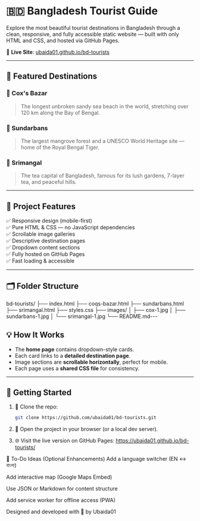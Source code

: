 # 🇧🇩 Bangladesh Tourist Guide

Explore the most beautiful tourist destinations in Bangladesh through a clean, responsive, and fully accessible static website — built with only HTML and CSS, and hosted via GitHub Pages.

🔗 **Live Site**: [ubaida01.github.io/bd-tourists](https://ubaida01.github.io/bd-tourists/)

---

## 📸 Featured Destinations

### 🌊 Cox's Bazar
> The longest unbroken sandy sea beach in the world, stretching over 120 km along the Bay of Bengal.

### 🌿 Sundarbans
> The largest mangrove forest and a UNESCO World Heritage site — home of the Royal Bengal Tiger.

### 🍃 Srimangal
> The tea capital of Bangladesh, famous for its lush gardens, 7-layer tea, and peaceful hills.

---

## 🎯 Project Features

✅ Responsive design (mobile-first)  
✅ Pure HTML & CSS — no JavaScript dependencies  
✅ Scrollable image galleries  
✅ Descriptive destination pages  
✅ Dropdown content sections  
✅ Fully hosted on GitHub Pages  
✅ Fast loading & accessible

---

## 🗂️ Folder Structure

bd-tourists/
├── index.html
├── coqs-bazar.html
├── sundarbans.html
├── srimangal.html
├── styles.css
├── images/
│ ├── cox-1.jpg
│ ├── sundarbans-1.jpg
│ └── srimangal-1.jpg
└── README.md---

## 💡 How It Works

- The **home page** contains dropdown-style cards.
- Each card links to a **detailed destination page**.
- Image sections are **scrollable horizontally**, perfect for mobile.
- Each page uses a **shared CSS file** for consistency.

---

## 🚀 Getting Started

1. 🔁 Clone the repo:
   ```bash
   git clone https://github.com/ubaida01/bd-tourists.git

2. 📂 Open the project in your browser (or a local dev server).

3. 🌐 Visit the live version on GitHub Pages:
https://ubaida01.github.io/bd-tourists/

📌 To-Do Ideas (Optional Enhancements)
 Add a language switcher (EN ↔ বাংলা)

 Add interactive map (Google Maps Embed)

 Use JSON or Markdown for content structure

 Add service worker for offline access (PWA)

 Designed and developed with 💙 by Ubaida01
